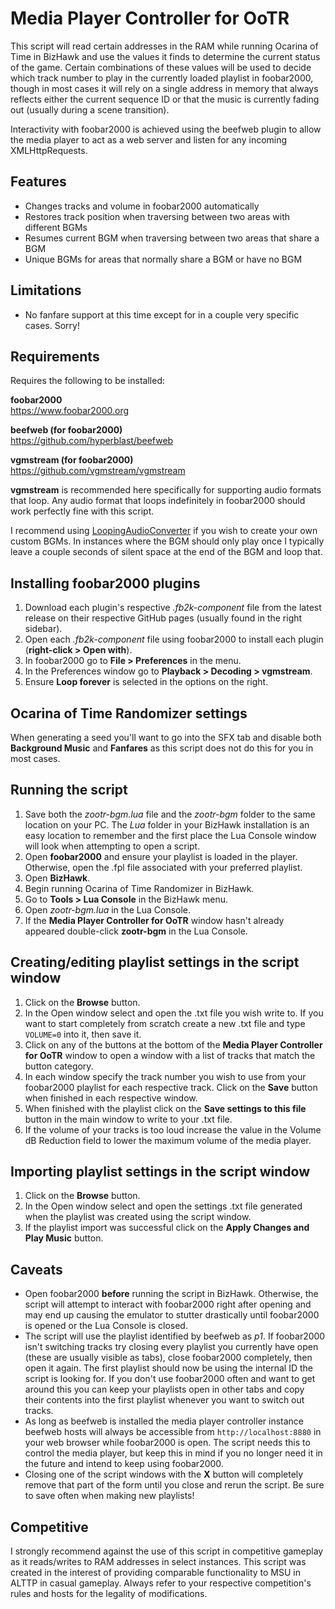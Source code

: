 # Media Player Controller for OoTR
This script will read certain addresses in the RAM while running Ocarina of Time in BizHawk and use the values it finds to determine the current status of the game. Certain combinations of these values will be used to decide which track number to play in the currently loaded playlist in foobar2000, though in most cases it will rely on a single address in memory that always reflects either the current sequence ID or that the music is currently fading out (usually during a scene transition).

Interactivity with foobar2000 is achieved using the beefweb plugin to allow the media player to act as a web server and listen for any incoming XMLHttpRequests.

## Features
- Changes tracks and volume in foobar2000 automatically
- Restores track position when traversing between two areas with different BGMs
- Resumes current BGM when traversing between two areas that share a BGM
- Unique BGMs for areas that normally share a BGM or have no BGM

## Limitations
- No fanfare support at this time except for in a couple very specific cases. Sorry!

## Requirements
Requires the following to be installed:

**foobar2000**  
https://www.foobar2000.org

**beefweb (for foobar2000)**  
https://github.com/hyperblast/beefweb

**vgmstream (for foobar2000)**  
https://github.com/vgmstream/vgmstream

**vgmstream** is recommended here specifically for supporting audio formats that loop. Any audio format that loops indefinitely in foobar2000 should work perfectly fine with this script.

I recommend using [LoopingAudioConverter](https://github.com/libertyernie/LoopingAudioConverter) if you wish to create your own custom BGMs. In instances where the BGM should only play once I typically leave a couple seconds of silent space at the end of the BGM and loop that.

## Installing foobar2000 plugins
1. Download each plugin's respective *.fb2k-component* file from the latest release on their respective GitHub pages (usually found in the right sidebar).
2. Open each *.fb2k-component* file using foobar2000 to install each plugin (**right-click > Open with**).
3. In foobar2000 go to **File > Preferences** in the menu.
4. In the Preferences window go to **Playback > Decoding > vgmstream**.
5. Ensure **Loop forever** is selected in the options on the right.

## Ocarina of Time Randomizer settings
When generating a seed you'll want to go into the SFX tab and disable both **Background Music** and **Fanfares** as this script does not do this for you in most cases.

## Running the script
1. Save both the *zootr-bgm.lua* file and the *zootr-bgm* folder to the same location on your PC. The *Lua* folder in your BizHawk installation is an easy location to remember and the first place the Lua Console window will look when attempting to open a script.
2. Open **foobar2000** and ensure your playlist is loaded in the player. Otherwise, open the .fpl file associated with your preferred playlist.
3. Open **BizHawk**.
4. Begin running Ocarina of Time Randomizer in BizHawk.
5. Go to **Tools > Lua Console** in the BizHawk menu.
6. Open *zootr-bgm.lua* in the Lua Console.
7. If the **Media Player Controller for OoTR** window hasn't already appeared double-click **zootr-bgm** in the Lua Console.

## Creating/editing playlist settings in the script window
1. Click on the **Browse** button.
2. In the Open window select and open the .txt file you wish write to. If you want to start completely from scratch create a new .txt file and type `VOLUME=0` into it, then save it.
3. Click on any of the buttons at the bottom of the **Media Player Controller for OoTR** window to open a window with a list of tracks that match the button category.
4. In each window specify the track number you wish to use from your foobar2000 playlist for each respective track. Click on the **Save** button when finished in each respective window.
5. When finished with the playlist click on the **Save settings to this file** button in the main window to write to your .txt file.
6. If the volume of your tracks is too loud increase the value in the Volume dB Reduction field to lower the maximum volume of the media player.

## Importing playlist settings in the script window
1. Click on the **Browse** button.
2. In the Open window select and open the settings .txt file generated when the playlist was created using the script window.
3. If the playlist import was successful click on the **Apply Changes and Play Music** button.

## Caveats
- Open foobar2000 **before** running the script in BizHawk. Otherwise, the script will attempt to interact with foobar2000 right after opening and may end up causing the emulator to stutter drastically until foobar2000 is opened or the Lua Console is closed.
- The script will use the playlist identified by beefweb as *p1*. If foobar2000 isn't switching tracks try closing every playlist you currently have open (these are usually visible as tabs), close foobar2000 completely, then open it again. The first playlist should now be using the internal ID the script is looking for. If you don't use foobar2000 often and want to get around this you can keep your playlists open in other tabs and copy their contents into the first playlist whenever you want to switch out tracks.
- As long as beefweb is installed the media player controller instance beefweb hosts will always be accessible from `http://localhost:8880` in your web browser while foobar2000 is open. The script needs this to control the media player, but keep this in mind if you no longer need it in the future and intend to keep using foobar2000.
- Closing one of the script windows with the **X** button will completely remove that part of the form until you close and rerun the script. Be sure to save often when making new playlists!

## Competitive
I strongly recommend against the use of this script in competitive gameplay as it reads/writes to RAM addresses in select instances. This script was created in the interest of providing comparable functionality to MSU in ALTTP in casual gameplay. Always refer to your respective competition's rules and hosts for the legality of modifications.
